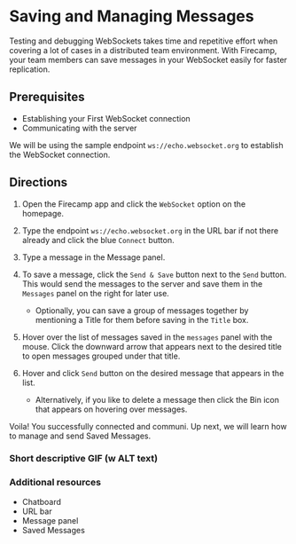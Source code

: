 # Saving and Managing Messages

Testing and debugging WebSockets takes time and repetitive effort when covering a lot of cases in a distributed team environment. With Firecamp, your team members can save messages in your WebSocket easily for faster replication.


## Prerequisites
- Establishing your First WebSocket connection
- Communicating with the server

We will be using the sample endpoint `ws://echo.websocket.org` to establish the WebSocket connection.

## Directions
1. Open the Firecamp app and click the `WebSocket` option on the homepage.

2. Type the endpoint `ws://echo.websocket.org` in the URL bar if not there already and click the blue `Connect` button.

3. Type a message in the Message panel.

4. To save a message, click the `Send & Save` button next to the `Send` button. This would send the messages to the server and save them in the `Messages` panel on the right for later use.

   - Optionally, you can save a group of messages together by mentioning a Title for them before saving in the `Title` box.

5. Hover over the list of messages saved in the `messages` panel with the mouse. Click the downward arrow that appears next to the desired title to open messages grouped under that title.

6. Hover and click `Send` button on the desired message that appears in the list.

    - Alternatively, if you like to delete a message then click the Bin icon that appears on hovering over messages.

Voila! You successfully connected and communi. Up next, we will learn how to manage and send Saved Messages.


### Short descriptive GIF (w ALT text)


### Additional resources
- Chatboard
- URL bar
- Message panel
- Saved Messages

